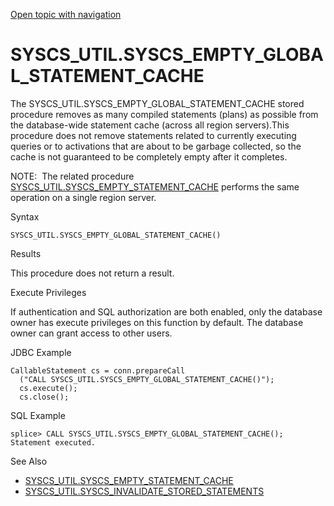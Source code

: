 [Open topic with navigation](../../../index.html#Shared/SQLReference/BuiltInSysProcs/EmptyGlobalStatementCache.html)

<a href="" id="BuiltInSysProcs.EmptyStatementCache"></a>[]()SYSCS\_UTIL.SYSCS\_EMPTY\_GLOBAL\_STATEMENT\_CACHE
==============================================================================================================

The SYSCS\_UTIL.SYSCS\_EMPTY\_GLOBAL\_STATEMENT\_CACHE stored procedure removes as many compiled statements (plans) as possible from the database-wide statement cache (across all region servers).This procedure does not remove statements related to currently executing queries or to activations that are about to be garbage collected, so the cache is not guaranteed to be completely empty after it completes.

<span class="autonumber"><span class="noteAutoNum">NOTE:  </span></span>The related procedure <span class="CodeFont">[SYSCS\_UTIL.SYSCS\_EMPTY\_STATEMENT\_CACHE](EmptyStatementCache.html)</span> performs the same operation on a single region server.

Syntax

``` FcnSyntax
SYSCS_UTIL.SYSCS_EMPTY_GLOBAL_STATEMENT_CACHE()
```

Results

This procedure does not return a result.

Execute Privileges

If authentication and SQL authorization are both enabled, only the database owner has execute privileges on this function by default. The database owner can grant access to other users.

JDBC Example

``` Example
CallableStatement cs = conn.prepareCall
  ("CALL SYSCS_UTIL.SYSCS_EMPTY_GLOBAL_STATEMENT_CACHE()");
  cs.execute();
  cs.close();
```

SQL Example

``` Example
splice> CALL SYSCS_UTIL.SYSCS_EMPTY_GLOBAL_STATEMENT_CACHE();
Statement executed.
```

See Also

-   [<span class="CodeFont">SYSCS\_UTIL.SYSCS\_EMPTY\_STATEMENT\_CACHE</span>](EmptyStatementCache.html)
-   [<span class="CodeFont">SYSCS\_UTIL.SYSCS\_INVALIDATE\_STORED\_STATEMENTS</span>](InvalidateStoredStatements.html)

 


